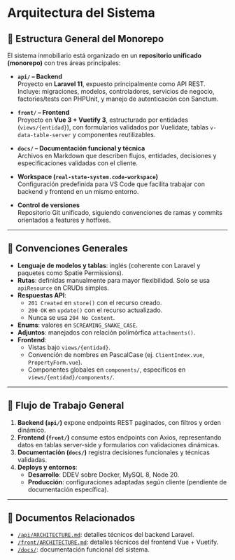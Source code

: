 # Arquitectura del Sistema

## 📂 Estructura General del Monorepo

El sistema inmobiliario está organizado en un **repositorio unificado (monorepo)** con tres áreas principales:

- **`api/` – Backend**  
  Proyecto en **Laravel 11**, expuesto principalmente como API REST.  
  Incluye: migraciones, modelos, controladores, servicios de negocio, factories/tests con PHPUnit, y manejo de autenticación con Sanctum.  

- **`front/` – Frontend**  
  Proyecto en **Vue 3 + Vuetify 3**, estructurado por entidades (`views/{entidad}`), con formularios validados por Vuelidate, tablas `v-data-table-server` y componentes reutilizables.  

- **`docs/` – Documentación funcional y técnica**  
  Archivos en Markdown que describen flujos, entidades, decisiones y especificaciones validadas con el cliente.  

- **Workspace (`real-state-system.code-workspace`)**  
  Configuración predefinida para VS Code que facilita trabajar con backend y frontend en un mismo entorno.  

- **Control de versiones**  
  Repositorio Git unificado, siguiendo convenciones de ramas y commits orientados a features y hotfixes.  

---

## 🔑 Convenciones Generales

- **Lenguaje de modelos y tablas**: inglés (coherente con Laravel y paquetes como Spatie Permissions).  
- **Rutas**: definidas manualmente para mayor flexibilidad. Solo se usa `apiResource` en CRUDs simples.  
- **Respuestas API**:  
  - `201 Created` en `store()` con el recurso creado.  
  - `200 OK` en `update()` con el recurso actualizado.  
  - Nunca se usa `204 No Content`.  
- **Enums**: valores en `SCREAMING_SNAKE_CASE`.  
- **Adjuntos**: manejados con relación polimórfica `attachments()`.  
- **Frontend**:  
  - Vistas bajo `views/{entidad}`.  
  - Convención de nombres en PascalCase (ej. `ClientIndex.vue`, `PropertyForm.vue`).  
  - Componentes globales en `components/`, específicos en `views/{entidad}/components/`.  

---

## 🚀 Flujo de Trabajo General

1. **Backend (`api/`)** expone endpoints REST paginados, con filtros y orden dinámico.  
2. **Frontend (`front/`)** consume estos endpoints con Axios, representando datos en tablas server-side y formularios con validaciones dinámicas.  
3. **Documentación (`docs/`)** registra decisiones funcionales y técnicas validadas.  
4. **Deploys y entornos**:  
   - **Desarrollo**: DDEV sobre Docker, MySQL 8, Node 20.  
   - **Producción**: configuraciones adaptadas según cliente (pendiente de documentación específica).  

---

## 📌 Documentos Relacionados

- [`/api/ARCHITECTURE.md`](api/ARCHITECTURE.md): detalles técnicos del backend Laravel.  
- [`/front/ARCHITECTURE.md`](front/ARCHITECTURE.md): detalles técnicos del frontend Vue + Vuetify.  
- [`/docs/`](docs/): documentación funcional del sistema.  
